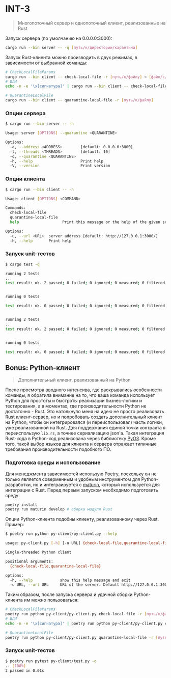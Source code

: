 # INT-3
> Многопоточный сервер и однопоточный клиент, реализованные на Rust

Запуск сервера (по умолчанию на 0.0.0.0:3000):
```bash
cargo run --bin server -- -q [путь/к/директории/карантина]
```

Запуск Rust-клиента можно производить в двух режимах, в зависимости от выбранной команды:
```bash
# CheckLocalFileParams
cargo run --bin client -- check-local-file -r [путь/к/файлу] < [файл/с/сигнатурой]
# ИЛИ
echo -n -e '\x[сигнатура]' | cargo run --bin client -- check-local-file -r [путь/к/файлу]

# QuarantineLocalFile
cargo run --bin client -- quarantine-local-file -r [путь/к/файлу]
```

### Опции сервера
```bash
$ cargo run --bin server -- -h

Usage: server [OPTIONS] --quarantine <QUARANTINE>

Options:
  -a, --address <ADDRESS>        [default: 0.0.0.0:3000]
  -t, --threads <THREADS>        [default: 10]
  -q, --quarantine <QUARANTINE>  
  -h, --help                     Print help
  -V, --version                  Print version
```

### Опции клиента
```bash
$ cargo run --bin client -- -h

Usage: client [OPTIONS] <COMMAND>

Commands:
  check-local-file       
  quarantine-local-file  
  help                   Print this message or the help of the given subcommand(s)

Options:
  -u, --url <URL>  server address [default: http://127.0.0.1:3000/]
  -h, --help       Print help
```

### Запуск unit-тестов
```bash
$ cargo test -q

running 2 tests
..
test result: ok. 2 passed; 0 failed; 0 ignored; 0 measured; 0 filtered out; finished in 0.00s


running 0 tests

test result: ok. 0 passed; 0 failed; 0 ignored; 0 measured; 0 filtered out; finished in 0.00s


running 2 tests
..
test result: ok. 2 passed; 0 failed; 0 ignored; 0 measured; 0 filtered out; finished in 0.00s


running 0 tests

test result: ok. 0 passed; 0 failed; 0 ignored; 0 measured; 0 filtered out; finished in 0.00s
```

## Bonus: Python-клиент
> Дополнительный клиент, реализованный на Python

После просмотра вводного интенсива, где раскрывались особенности команды, я обратила внимание на то, что ваша команда использует Python для простоты и быстроты реализации бизнес-логики и тестирования, а в моментах, где производительности Python не достаточно - Rust. Это натолкнуло меня на идею не просто реализовать Rust клиент-сервер, но и попробовать создать дополнительный клиент на Python, чтобы он интегрировался (и переиспользовал) часть логики, уже реализованной на Rust. Для поддержания единой точки контракта я переиспользую `lib.rs`, а точнее сериализацию json'а. Такая интеграция Rust-кода в Python-код реализована через библиотеку [PyO3](https://pyo3.rs/v0.21.2/). Кроме того, такой выбор языков для клиента и сервера отражает типичные требования производительности подобного ПО.

### Подготовка среды и использование

Для менеджмента зависимостей использую [Poetry](https://python-poetry.org/), поскольку он не только является соверменным и удобным инструментом для Python-разработки, но и интеграируется с [maturin](https://www.maturin.rs/), который используется для интеграции с Rust. Перед первым запуском необходимо подготовить среду:
```bash
poetry install
poetry run maturin develop # сборка модуля Rust
```

Опции Python-клиента подобны клиенту, реализованному через Rust. Пример: 

```bash
$ poetry run python py-client/py-client.py --help

usage: py-client.py [-h] [-u URL] {check-local-file,quarantine-local-file} ...

Single-threaded Python client

positional arguments:
  {check-local-file,quarantine-local-file}

options:
  -h, --help            show this help message and exit
  -u URL, --url URL     URL of the server. Default http://127.0.0.1:3000
```

Таким образом, после запуска сервера и удачной сборки Python-клиента им можно пользоваться:
```bash
# CheckLocalFileParams
poetry run python py-client/py-client.py check-local-file -r [путь/к/файлу] < [файл/с/сигнатурой]
# ИЛИ
echo -n -e '\x[сигнатура]' | poetry run python py-client/py-client.py check-local-file -r [путь/к/файлу]

# QuarantineLocalFile
poetry run python py-client/py-client.py quarantine-local-file -r [путь/к/файлу]
```

### Запуск unit-тестов
```bash
$ poetry run pytest py-client/test.py -q
.. [100%]                                                                                                                                                                                                                                    
2 passed in 0.01s
```